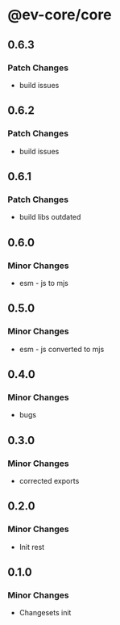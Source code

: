 # @ev-core/core

## 0.6.3

### Patch Changes

- build issues

## 0.6.2

### Patch Changes

- build issues

## 0.6.1

### Patch Changes

- build libs outdated

## 0.6.0

### Minor Changes

- esm - js to mjs

## 0.5.0

### Minor Changes

- esm - js converted to mjs

## 0.4.0

### Minor Changes

- bugs

## 0.3.0

### Minor Changes

- corrected exports

## 0.2.0

### Minor Changes

- Init rest

## 0.1.0

### Minor Changes

- Changesets init
